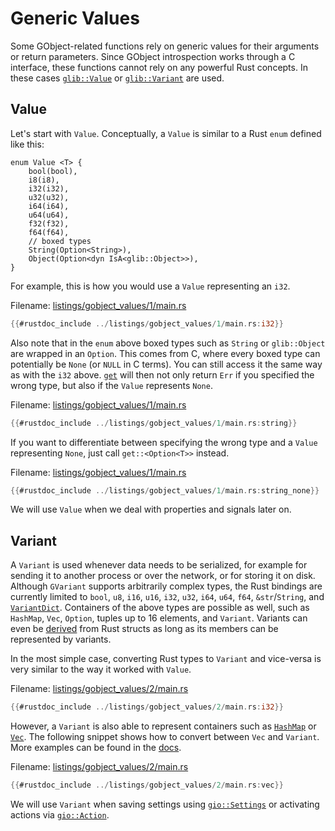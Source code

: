 # Generic Values

Some GObject-related functions rely on generic values for their arguments or return parameters.
Since GObject introspection works through a C interface, these functions cannot rely on any powerful Rust concepts.
In these cases [`glib::Value`](https://gtk-rs.org/gtk-rs-core/stable/latest/docs/glib/value/struct.Value.html) or [`glib::Variant`](https://gtk-rs.org/gtk-rs-core/stable/latest/docs/glib/variant/struct.Variant.html) are used.

## Value

Let's start with `Value`.
Conceptually, a `Value` is similar to a Rust `enum` defined like this:

```rust, no_run,noplayground
enum Value <T> {
    bool(bool),
    i8(i8),
    i32(i32),
    u32(u32),
    i64(i64),
    u64(u64),
    f32(f32),
    f64(f64),
    // boxed types
    String(Option<String>),
    Object(Option<dyn IsA<glib::Object>>),
}
```

For example, this is how you would use a `Value` representing an `i32`.

Filename: <a class=file-link href="https://github.com/gtk-rs/gtk4-rs/blob/master/book/listings/gobject_values/1/main.rs">listings/gobject_values/1/main.rs</a>

```rust ,no_run,noplayground
{{#rustdoc_include ../listings/gobject_values/1/main.rs:i32}}
```

Also note that in the `enum` above boxed types such as `String` or `glib::Object` are wrapped in an `Option`.
This comes from C, where every boxed type can potentially be `None` (or `NULL` in C terms).
You can still access it the same way as with the `i32` above.
[`get`](https://gtk-rs.org/gtk-rs-core/stable/latest/docs/glib/value/struct.Value.html#method.get) will then not only return `Err` if you specified the wrong type, but also if the `Value` represents `None`.

Filename: <a class=file-link href="https://github.com/gtk-rs/gtk4-rs/blob/master/book/listings/gobject_values/1/main.rs">listings/gobject_values/1/main.rs</a>

```rust ,no_run,noplayground
{{#rustdoc_include ../listings/gobject_values/1/main.rs:string}}
```

If you want to differentiate between specifying the wrong type and a `Value` representing `None`, just call `get::<Option<T>>` instead.

Filename: <a class=file-link href="https://github.com/gtk-rs/gtk4-rs/blob/master/book/listings/gobject_values/1/main.rs">listings/gobject_values/1/main.rs</a>

```rust ,no_run,noplayground
{{#rustdoc_include ../listings/gobject_values/1/main.rs:string_none}}
```

We will use `Value` when we deal with properties and signals later on.

## Variant

A `Variant` is used whenever data needs to be serialized, for example for sending it to another process or over the network, or for storing it on disk.
Although `GVariant` supports arbitrarily complex types, the Rust bindings are currently limited to `bool`, `u8`, `i16`, `u16`, `i32`, `u32`, `i64`, `u64`, `f64`, `&str`/`String`, and [`VariantDict`](https://gtk-rs.org/gtk-rs-core/stable/latest/docs/glib/struct.VariantDict.html).
Containers of the above types are possible as well, such as `HashMap`, `Vec`, `Option`, tuples up to 16 elements, and `Variant`.
Variants can even be [derived](https://gtk-rs.org/gtk-rs-core/stable/latest/docs/glib_macros/derive.Variant.html#) from Rust structs as long as its members can be represented by variants.

In the most simple case, converting Rust types to `Variant` and vice-versa is very similar to the way it worked with `Value`.

Filename: <a class=file-link href="https://github.com/gtk-rs/gtk4-rs/blob/master/book/listings/gobject_values/2/main.rs">listings/gobject_values/2/main.rs</a>

```rust ,no_run,noplayground
{{#rustdoc_include ../listings/gobject_values/2/main.rs:i32}}
```

However, a `Variant` is also able to represent containers such as [`HashMap`](https://doc.rust-lang.org/std/collections/struct.HashMap.html) or [`Vec`](https://doc.rust-lang.org/std/vec/struct.Vec.html).
The following snippet shows how to convert between `Vec` and `Variant`.
More examples can be found in the [docs](https://gtk-rs.org/gtk-rs-core/stable/latest/docs/glib/variant/index.html).

Filename: <a class=file-link href="https://github.com/gtk-rs/gtk4-rs/blob/master/book/listings/gobject_values/2/main.rs">listings/gobject_values/2/main.rs</a>

```rust ,no_run,noplayground
{{#rustdoc_include ../listings/gobject_values/2/main.rs:vec}}
```

We will use `Variant` when saving settings using [`gio::Settings`](https://gtk-rs.org/gtk-rs-core/stable/latest/docs/gio/struct.Settings.html) or activating actions via [`gio::Action`](https://gtk-rs.org/gtk-rs-core/stable/latest/docs/gio/struct.Action.html).
